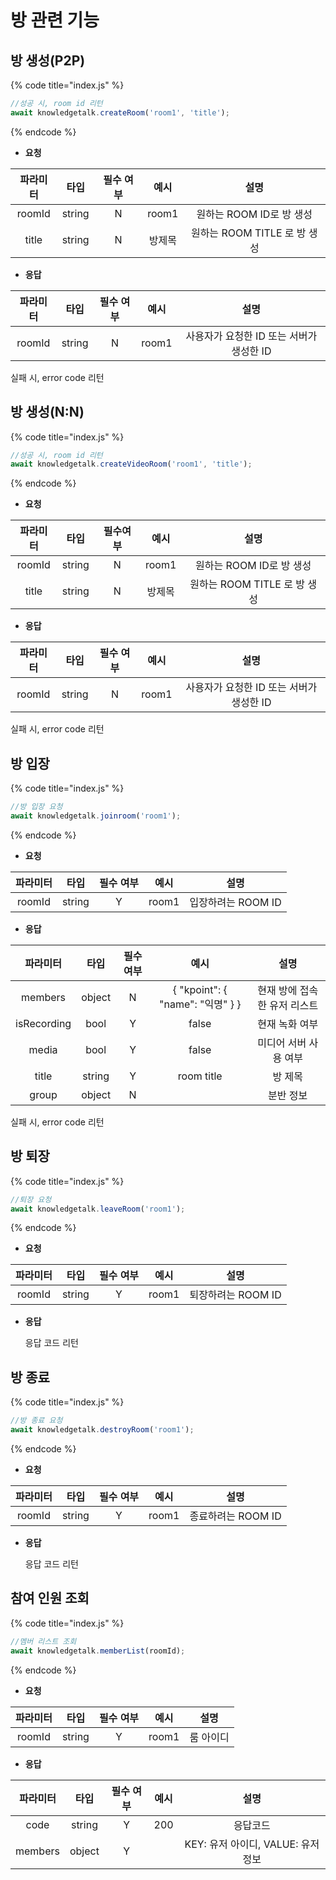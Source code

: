 # 방 관련 기능

## 방 생성(P2P)

{% code title="index.js" %}
```javascript
//성공 시, room id 리턴
await knowledgetalk.createRoom('room1', 'title');
```
{% endcode %}

- **요청**

| 파라미터 |  타입  | 필수 여부 |  예시  |             설명             |
| :------: | :----: | :-------: | :----: | :--------------------------: |
|  roomId  | string |     N     | room1  |   원하는 ROOM ID로 방 생성   |
|  title   | string |     N     | 방제목 | 원하는 ROOM TITLE 로 방 생성 |

- **응답**

| 파라미터 |  타입  | 필수 여부 | 예시  |                   설명                   |
| :------: | :----: | :-------: | :---: | :--------------------------------------: |
|  roomId  | string |     N     | room1 | 사용자가 요청한 ID 또는 서버가 생성한 ID |

실패 시, error code 리턴

## 방 생성(N:N)

{% code title="index.js" %}
```javascript
//성공 시, room id 리턴
await knowledgetalk.createVideoRoom('room1', 'title');
```
{% endcode %}

- **요청** 

| 파라미터 |  타입  | 필수여부 |  예시  |             설명             |
| :------: | :----: | :------: | :----: | :--------------------------: |
|  roomId  | string |    N     | room1  |   원하는 ROOM ID로 방 생성   |
|  title   | string |    N     | 방제목 | 원하는 ROOM TITLE 로 방 생성 |

- **응답**

| 파라미터 |  타입  | 필수 여부 | 예시  |                   설명                   |
| :------: | :----: | :-------: | :---: | :--------------------------------------: |
|  roomId  | string |     N     | room1 | 사용자가 요청한 ID 또는 서버가 생성한 ID |

실패 시, error code 리턴

## 방 입장

{% code title="index.js" %}
```javascript
//방 입장 요청
await knowledgetalk.joinroom('room1');
```
{% endcode %}

- **요청**

| 파라미터 |  타입  | 필수 여부 | 예시  |        설명        |
| :------: | :----: | :-------: | :---: | :----------------: |
|  roomId  | string |     Y     | room1 | 입장하려는 ROOM ID |

- **응답**

|  파라미터   |  타입  | 필수 여부 |               예시               |             설명             |
| :---------: | :----: | :-------: | :------------------------------: | :--------------------------: |
|   members   | object |     N     | { "kpoint": { "name": "익명" } } | 현재 방에 접속한 유저 리스트 |
| isRecording |  bool  |     Y     |              false               |        현재 녹화 여부        |
|    media    |  bool  |     Y     |              false               |    미디어 서버 사용 여부     |
|    title    | string |     Y     |            room title            |           방 제목            |
|    group    | object |     N     |                                  |          분반 정보           |

실패 시, error code 리턴

## 방 퇴장

{% code title="index.js" %}
```javascript
//퇴장 요청
await knowledgetalk.leaveRoom('room1');
```
{% endcode %}

- **요청**

| 파라미터 |  타입  | 필수 여부 | 예시  |        설명        |
| :------: | :----: | :-------: | :---: | :----------------: |
|  roomId  | string |     Y     | room1 | 퇴장하려는 ROOM ID |

- **응답**

  응답 코드 리턴

## 방 종료

{% code title="index.js" %}
```javascript
//방 종료 요청
await knowledgetalk.destroyRoom('room1');
```
{% endcode %}

- **요청**

| 파라미터 |  타입  | 필수 여부 | 예시  |        설명        |
| :------: | :----: | :-------: | :---: | :----------------: |
|  roomId  | string |     Y     | room1 | 종료하려는 ROOM ID |

- **응답**

  응답 코드 리턴

## 참여 인원 조회

{% code title="index.js" %}
```javascript
//멤버 리스트 조회
await knowledgetalk.memberList(roomId);
```
{% endcode %}
    

- **요청**

| 파라미터 |  타입  | 필수 여부 | 예시  |   설명    |
| :------: | :----: | :-------: | :---: | :-------: |
|  roomId  | string |     Y     | room1 | 룸 아이디 |

- **응답**

| 파라미터 |  타입  | 필수 여부 | 예시 |                설명                |
| :------: | :----: | :-------: | :--: | :--------------------------------: |
|   code   | string |     Y     | 200  |              응답코드              |
| members  | object |     Y     |      | KEY: 유저 아이디, VALUE: 유저 정보 |